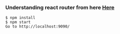 ### Understanding react router from here [Here](https://reacttraining.com/react-router/web)

```
$ npm install
$ npm start
Go to http://localhost:9090/
```
